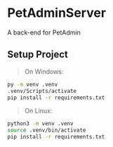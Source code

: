 # PetAdminServer

A back-end for PetAdmin

## Setup Project

> On Windows:

```bash
py -m venv .venv
.venv/Scripts/activate
pip install -r requirements.txt
```

> On Linux:

```bash
python3 -m venv .venv
source .venv/bin/activate
pip install -r requirements.txt
```

